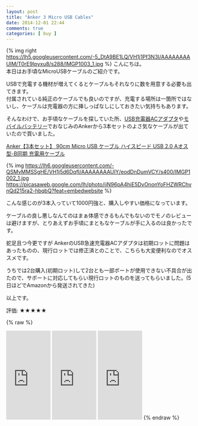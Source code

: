 ```yaml
---
layout: post
title: "Anker 3 Micro USB Cables"
date: 2014-12-01 22:44
comments: true
categories: [ buy ]
---
```

{% img right https://lh5.googleusercontent.com/-5_DtA9BE1LQ/VH1j1Pf3N3I/AAAAAAAAUIM/T0rE9Ipyxu8/s288/IMGP1003_1.jpg %}
こんにちは。  
本日はお手頃なMicroUSBケーブルのご紹介です。  

<!-- more -->

USBで充電する機材が増えてくるとケーブルもそれなりに数を用意する必要も出てきます。  
付属されている純正のケーブルでも良いのですが、充電する場所は一箇所ではないし、ケーブルは充電器の方に挿しっぱなしにしておきたい気持ちもあります。  

そんなわけで、お手頃なケーブルを探していた所、[USB充電器ACアダプタ](http://www.amazon.co.jp/dp/B00IDTILEW/takuojp02-22/)や[モバイルバッテリー](http://www.amazon.co.jp/dp/B00DQ7590A/takuojp02-22/)でおなじみのAnkerから3本セットのよさ気なケーブルが出ていたので買いました。

[Anker【3本セット】 90cm Micro USB ケーブル ハイスピード USB 2.0 Aオス型-B同期 充電用ケーブル](http://www.amazon.co.jp/dp/B00NAQITHW/takuojp02-22/)

{% img https://lh6.googleusercontent.com/-QSMvMMSSgHE/VH1j5d6DqfI/AAAAAAAAUIY/eodDnDumVCY/s400/IMGP1002_1.jpg https://picasaweb.google.com/lh/photo/iiN96pA4hiE5DvOnonYoFHZWRChvnQd215ra2-hbqbQ?feat=embedwebsite %}

こんな感じのが3本入っていて1000円強と、購入しやすい価格になっています。  

ケーブルの良し悪しなんてのはまぁ体感できるもんでもないのでモノのレビューは避けますが、とりあえずお手頃にまともなケーブルが手に入るのは良かったです。  

蛇足且つ今更ですが AnkerのUSB急速充電器ACアダプタは初期ロットに問題はあったものの、現行ロットでは修正済とのことで、こちらも大変便利なのでオススメです。  

うちでは2台購入(初期ロット)して2台とも一部ポートが使用できない不具合が出たので、サポートに対応してもらい現行ロットのものを送ってもらいました。(5日ほどでAmazonから発送されてきた)

以上です。  

評価: ★★★★★

{% raw %}
<iframe src="http://rcm-fe.amazon-adsystem.com/e/cm?lt1=_blank&bc1=000000&IS2=1&bg1=FFFFFF&fc1=000000&lc1=0000FF&t=takuojp02-22&o=9&p=8&l=as4&m=amazon&f=ifr&ref=ss_til&asins=B00NAQITHW" style="width:120px;height:240px;" scrolling="no" marginwidth="0" marginheight="0" frameborder="0"></iframe>
<iframe src="http://rcm-fe.amazon-adsystem.com/e/cm?lt1=_blank&bc1=000000&IS2=1&bg1=FFFFFF&fc1=000000&lc1=0000FF&t=takuojp02-22&o=9&p=8&l=as4&m=amazon&f=ifr&ref=ss_til&asins=B00IDTILEW" style="width:120px;height:240px;" scrolling="no" marginwidth="0" marginheight="0" frameborder="0"></iframe>
<iframe src="http://rcm-fe.amazon-adsystem.com/e/cm?lt1=_blank&bc1=000000&IS2=1&bg1=FFFFFF&fc1=000000&lc1=0000FF&t=takuojp02-22&o=9&p=8&l=as4&m=amazon&f=ifr&ref=ss_til&asins=B00DQ7590A" style="width:120px;height:240px;" scrolling="no" marginwidth="0" marginheight="0" frameborder="0"></iframe>
{% endraw %}


